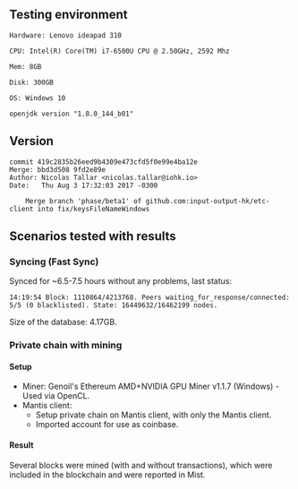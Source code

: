 ## Testing environment
```
Hardware: Lenovo ideapad 310

CPU: Intel(R) Core(TM) i7-6500U CPU @ 2.50GHz, 2592 Mhz

Mem: 8GB

Disk: 300GB 

OS: Windows 10

openjdk version "1.8.0_144_b01"
```

## Version
```
commit 419c2835b26eed9b4309e473cfd5f0e99e4ba12e
Merge: bbd3d508 9fd2e89e
Author: Nicolas Tallar <nicolas.tallar@iohk.io>
Date:   Thu Aug 3 17:32:03 2017 -0300

    Merge branch 'phase/beta1' of github.com:input-output-hk/etc-client into fix/keysFileNameWindows

```

## Scenarios tested with results

### Syncing (Fast Sync)

Synced for ~6.5-7.5 hours without any problems, last status:
```
14:19:54 Block: 1110864/4213768. Peers waiting_for_response/connected: 5/5 (0 blacklisted). State: 16449632/16462199 nodes.
```
Size of the database: 4.17GB.

### Private chain with mining

#### Setup

* Miner: Genoil's Ethereum AMD+NVIDIA GPU Miner v1.1.7 (Windows) - Used via OpenCL.
* Mantis client:
   * Setup private chain on Mantis client, with only the Mantis client.
   * Imported account for use as coinbase.

#### Result

Several blocks were mined (with and without transactions), which were included in the blockchain and were reported in Mist.